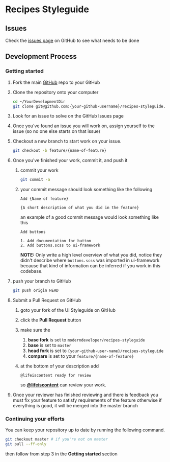 <!--

if you update this file, then please run
`ln -f README.md _includes/content/README.md`
in terminal so the changes can be reflected on the site.
-->

# Recipes Styleguide

## Issues

Check the [issues page](https://github.com/moderndeveloper/recipes-styleguide/issues) on GitHub to see what needs to be done

## Development Process

### Getting started

1.  Fork the main [GitHub](https://github.com/moderndeveloper/recipes-styleguide) repo to your GitHub
2.  Clone the repository onto your computer

    ``` bash
    cd ~/YourDevelopmentDir
    git clone git@github.com:{your-github-username}/recipes-styleguide.git
    ```
3.  Look for an issue to solve on the GitHub Issues page
4.  Once you've found an issue you will work on, assign yourself to the issue (so no one else starts on that issue)
5.  Checkout a new branch to start work on your issue.

    ``` bash
    git checkout -b feature/{name-of-feature}
    ```

6.  Once you've finished your work, commit it, and push it
    1.  commit your work

        ``` bash
        git commit -a
        ```

    2.  your commit message should look something like the following

        ```
        Add {Name of feature}

        {A short description of what you did in the feature}
        ```

        an example of a good commit message would look something like this

        ```
        Add buttons

        1. Add documentation for button
        2. Add buttons.scss to ui-framework
        ```

        **NOTE:** Only write a high level overview of what you did,
        notice they didn't describe where `buttons.scss` was imported in
        ui-framework because that kind of information can be inferred if you work in this codebase.

   3.  push your branch to GitHub

       ``` bash
       git push origin HEAD
       ```

7.  Submit a Pull Request on GitHub
    1.  goto your fork of the UI Styleguide on GitHub
    2.  click the **Pull Request** button
    3.  make sure the
        1.  **base fork** is set to `moderndeveloper/recipes-styleguide`
        2.  **base** is set to `master`
        3.  **head fork** is set to `{your-github-user-name}/recipes-styleguide`
        4.  **compare** is set to your `feature/{name-of-feature}`
    4.  at the bottom of your description add

        ```
        @lifeiscontent ready for review
        ```

        so [**@lifeiscontent**](https://github.com/lifeiscontent) can review your work.

8.  Once your reviewer has finished reviewing and there is feedback you must fix your feature to satisfy requirements of the feature otherwise if everything is good, it will be merged into the master branch

### Continuing your efforts

You can keep your repository up to date by running the following command.

``` bash
git checkout master # if you're not on master
git pull --ff-only
```

then follow from step 3 in the **Getting started** section
